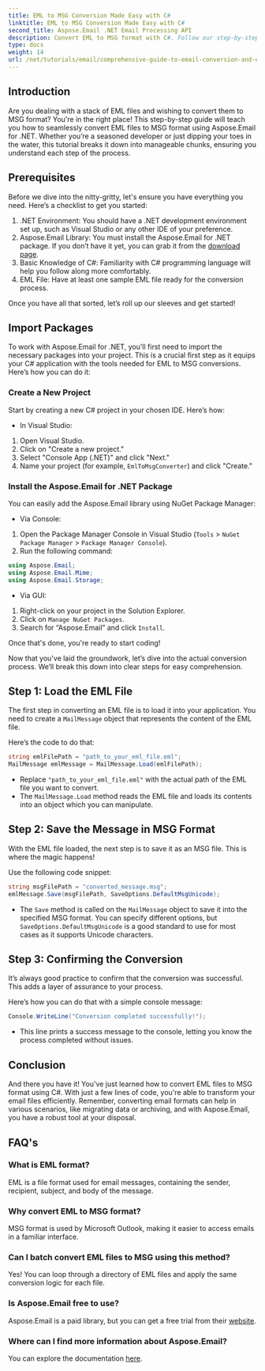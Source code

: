 ```yaml
---
title: EML to MSG Conversion Made Easy with C# 
linktitle: EML to MSG Conversion Made Easy with C# 
second_title: Aspose.Email .NET Email Processing API
description: Convert EML to MSG format with C#. Follow our step-by-step guide using Aspose.Email for .NET for seamless file conversions.
type: docs
weight: 14
url: /net/tutorials/email/comprehensive-guide-to-email-conversion-and-export/eml-to-msg-convert-made-easy-using-csharp/
---
```

## Introduction

Are you dealing with a stack of EML files and wishing to convert them to MSG format? You're in the right place! This step-by-step guide will teach you how to seamlessly convert EML files to MSG format using Aspose.Email for .NET. Whether you’re a seasoned developer or just dipping your toes in the water, this tutorial breaks it down into manageable chunks, ensuring you understand each step of the process.

## Prerequisites

Before we dive into the nitty-gritty, let's ensure you have everything you need. Here’s a checklist to get you started:

1. .NET Environment: You should have a .NET development environment set up, such as Visual Studio or any other IDE of your preference.
2. Aspose.Email Library: You must install the Aspose.Email for .NET package. If you don’t have it yet, you can grab it from the [download page](https://releases.aspose.com/email/net/).
3. Basic Knowledge of C#: Familiarity with C# programming language will help you follow along more comfortably.
4. EML File: Have at least one sample EML file ready for the conversion process.

Once you have all that sorted, let’s roll up our sleeves and get started!

## Import Packages

To work with Aspose.Email for .NET, you'll first need to import the necessary packages into your project. This is a crucial first step as it equips your C# application with the tools needed for EML to MSG conversions. Here’s how you can do it:

### Create a New Project

Start by creating a new C# project in your chosen IDE. Here’s how:

- In Visual Studio: 
1. Open Visual Studio.
2. Click on "Create a new project."
3. Select "Console App (.NET)" and click "Next."
4. Name your project (for example, `EmlToMsgConverter`) and click "Create."

### Install the Aspose.Email for .NET Package

You can easily add the Aspose.Email library using NuGet Package Manager:

- Via Console:
1. Open the Package Manager Console in Visual Studio (`Tools` > `NuGet Package Manager` > `Package Manager Console`).
2. Run the following command:

```csharp
using Aspose.Email;
using Aspose.Email.Mime;
using Aspose.Email.Storage;
```

- Via GUI:
1. Right-click on your project in the Solution Explorer.
2. Click on `Manage NuGet Packages`.
3. Search for “Aspose.Email” and click `Install`.

Once that's done, you're ready to start coding!

Now that you've laid the groundwork, let’s dive into the actual conversion process. We’ll break this down into clear steps for easy comprehension.

## Step 1: Load the EML File

The first step in converting an EML file is to load it into your application. You need to create a `MailMessage` object that represents the content of the EML file.

Here’s the code to do that:

```csharp
string emlFilePath = "path_to_your_eml_file.eml";
MailMessage emlMessage = MailMessage.Load(emlFilePath);
```
 
- Replace `"path_to_your_eml_file.eml"` with the actual path of the EML file you want to convert.
- The `MailMessage.Load` method reads the EML file and loads its contents into an object which you can manipulate.

## Step 2: Save the Message in MSG Format

With the EML file loaded, the next step is to save it as an MSG file. This is where the magic happens!

Use the following code snippet:

```csharp
string msgFilePath = "converted_message.msg";
emlMessage.Save(msgFilePath, SaveOptions.DefaultMsgUnicode);
```
 
- The `Save` method is called on the `MailMessage` object to save it into the specified MSG format. You can specify different options, but `SaveOptions.DefaultMsgUnicode` is a good standard to use for most cases as it supports Unicode characters.

## Step 3: Confirming the Conversion

It’s always good practice to confirm that the conversion was successful. This adds a layer of assurance to your process.

Here’s how you can do that with a simple console message:

```csharp
Console.WriteLine("Conversion completed successfully!");
```
 
- This line prints a success message to the console, letting you know the process completed without issues.

## Conclusion

And there you have it! You've just learned how to convert EML files to MSG format using C#. With just a few lines of code, you're able to transform your email files efficiently. Remember, converting email formats can help in various scenarios, like migrating data or archiving, and with Aspose.Email, you have a robust tool at your disposal.

## FAQ's

### What is EML format?
EML is a file format used for email messages, containing the sender, recipient, subject, and body of the message.

### Why convert EML to MSG format?
MSG format is used by Microsoft Outlook, making it easier to access emails in a familiar interface.

### Can I batch convert EML files to MSG using this method?
Yes! You can loop through a directory of EML files and apply the same conversion logic for each file.

### Is Aspose.Email free to use?
Aspose.Email is a paid library, but you can get a free trial from their [website](https://releases.aspose.com/).

### Where can I find more information about Aspose.Email?
You can explore the documentation [here](https://reference.aspose.com/email/net/).
